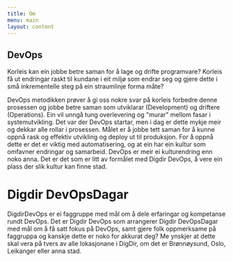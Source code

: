 ```yaml
---
title: Om
menu: main
layout: content
---
```



## DevOps

Korleis kan ein jobbe betre saman for å lage og drifte programvare? Korleis få ut endringar raskt til kundane i eit miljø som endrar seg og gjere dette i små inkrementelle steg på ein straumlinje forma måte? 

DevOps metodikken prøver å gi oss nokre svar på korleis forbedre denne prosessen og jobbe betre saman som utviklarar (Development) og driftere (Operations). Ein vil unngå tung overlevering og "murar" mellom fasar i systemutvikling. Det var der DevOps startar, men i dag er dette mykje meir og dekkar alle rollar i prosessen. Målet er å jobbe tett saman for å kunne oppnå rask og effektiv utvikling og deploy ut til produksjon. For å oppnå dette er det er viktig med automatisering, og at ein har ein kultur som omfavner endringar og samarbeid. DevOps er meir ei kulturendring enn noko anna. Det er det som er litt av formålet med Digdir DevOps, å vere ein plass der slik kultur kan finne stad. 

# Digdir DevOpsDagar

DigdirDevOps er ei faggruppe med mål om å dele erfaringar og kompetanse rundt DevOps. Det er Digdir DevOps som arrangerer Digdir DevOpsDagar med mål om å få satt fokus på DevOps, samt gjere folk oppmerksame på faggruppa og kanskje dette er noko for akkurat deg? Me ynskjer at dette skal vera på tvers av alle lokasjonane i DigDir, om det er Brønnøysund, Oslo, Leikanger eller anna stad.